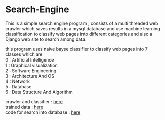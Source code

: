 # Search-Engine
This is a simple search engine program , consists of a  multi threaded web crawler which saves results in a mysql database and use machine learning classification to classify web pages  into different categories and also a Django web site to search among data.

this program uses naive bayse classifier to classify web pages into 7 classes which are <br />
0 : Artificial Intelligence <br />
1 : Graphical visualization <br />
2 : Software Engineering <br />
3 : Architecture And OS <br />
4 : Network <br />
5 : Database <br />
6 : Data Structure And Algorithm <br />

crawler and classifier : [here](https://AzitaKalantar/Search-Engine/multi_threaded_crawler_new.py) <br />
trained data : [here](https://AzitaKalantar/Search-EnginetrainData_v2.csv) <br />
code for search into database : [here](https://AzitaKalantar/Search-Engine/search/views.py) <br />







